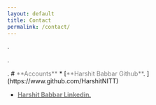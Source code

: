 ```yaml
---
layout: default
title: Contact
permalink: /contact/
---
```


.
<p>.</p>
.
# <span style="color:grey">**Accounts**</span>
* [<span style="color:grey">**Harshit Babbar Github**</span>. ](https://www.github.com/HarshitNITT)

* [<span style="color:grey">**Harshit Babbar Linkedin**</span>.](https://www.linkedin.com/in/harshit-babbar-371660125/)

